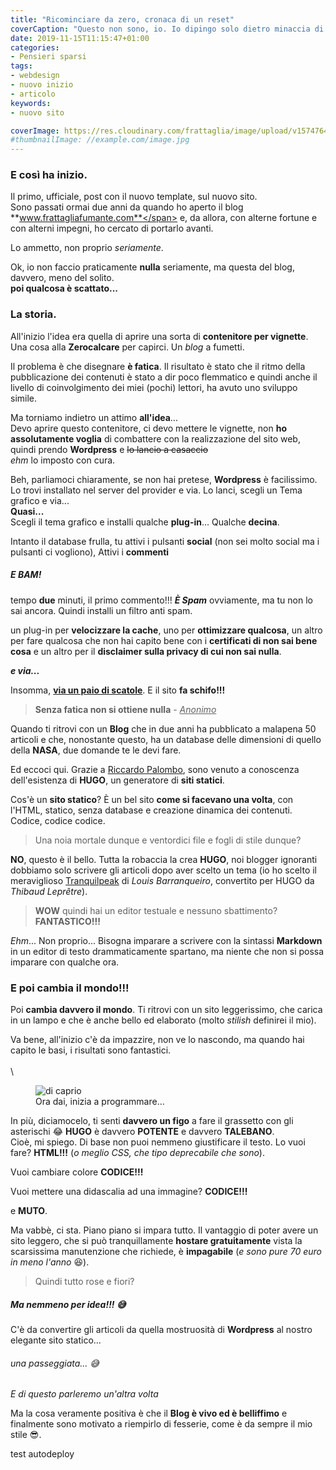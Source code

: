 ```yaml
---
title: "Ricominciare da zero, cronaca di un reset"
coverCaption: "Questo non sono, io. Io dipingo solo dietro minaccia di morte 😂- Photo by [**Nik MacMillan**] (https://unsplash.com/@nikarthur?utm_source=unsplash&utm_medium=referral&utm_content=creditCopyText) on [*Unsplash*](https://unsplash.com/)"
date: 2019-11-15T11:15:47+01:00
categories:
- Pensieri sparsi
tags:
- webdesign
- nuovo inizio
- articolo
keywords:
- nuovo sito

coverImage: https://res.cloudinary.com/frattaglia/image/upload/v1574764966/ricominciare-da-capo/acquerello_vsfhxj.jpg
#thumbnailImage: //example.com/image.jpg
---
```


### E così ha inizio.
Il primo, ufficiale, post con il nuovo template, sul nuovo sito.\
Sono passati ormai due anni da quando ho aperto il blog <span class="rosso">**www.frattagliafumante.com**</span> e, da allora, con alterne fortune e con alterni impegni, ho cercato di portarlo avanti.
<!--more-->
Lo ammetto, non proprio *seriamente*.

Ok, io non faccio praticamente **nulla** seriamente, ma questa del blog, davvero, meno del solito.\
**poi qualcosa è scattato...**


### La storia.
All'inizio l'idea era quella di aprire una sorta di **contenitore per vignette**. Una cosa alla **Zerocalcare** per capirci. Un *blog* a fumetti.

Il problema è che disegnare **è fatica**.
Il risultato è stato che il ritmo della pubblicazione dei contenuti è stato a dir poco flemmatico e quindi anche il livello di coinvolgimento dei miei (pochi) lettori, ha avuto uno sviluppo simile.

Ma torniamo indietro un attimo <span class="rosso">**all'idea**...</span>\
Devo aprire questo contenitore, ci devo mettere le vignette, non **ho assolutamente voglia** di combattere con la realizzazione del sito web, quindi prendo **Wordpress** e ~~lo lancio a casaccio~~\
*ehm* lo imposto con cura.

Beh, parliamoci chiaramente, se non hai pretese, **Wordpress** è facilissimo. Lo trovi installato nel server del provider e via.
Lo lanci, scegli un Tema grafico e via...\
**Quasi...**\
Scegli il tema grafico e installi qualche **plug-in**... Qualche **decina**.

Intanto il database frulla, tu attivi i pulsanti **social** (non sei molto social ma i pulsanti ci vogliono), Attivi i **commenti**

##### E BAM!
tempo **due** minuti, il primo commento!!!
***È Spam*** ovviamente, ma tu non lo sai ancora.
Quindi installi un filtro anti spam.

un plug-in per **velocizzare la cache**, uno per **ottimizzare qualcosa**, un altro per fare qualcosa che non hai capito bene con i **certificati di non sai bene cosa** e un altro per il **disclaimer sulla privacy di cui non sai nulla**.

_**e via...**_

Insomma, <u>__via un paio di scatole__</u>. E il sito **fa schifo!!!**

>**Senza fatica non si ottiene nulla** - <u>*Anonimo*</u>

Quando ti ritrovi con un **Blog** che in due anni ha pubblicato a malapena 50 articoli e che, nonostante questo, ha un database delle dimensioni di quello della **NASA**, due domande te le devi fare.

Ed eccoci qui. Grazie a [Riccardo Palombo](http://www.riccardo.im), sono venuto a conoscenza dell'esistenza di <span class="rosso">**HUGO**</span>, un generatore di **siti statici**.

Cos'è un **sito statico**? È un bel sito **come si facevano una volta**, con l'HTML, statico, senza database e creazione dinamica dei contenuti. Codice, codice codice.

>Una noia mortale dunque e ventordici file e fogli di stile dunque?

**NO**, questo è il bello. Tutta la robaccia la crea **HUGO**, noi blogger ignoranti dobbiamo solo scrivere gli articoli dopo aver scelto un tema (io ho scelto il meraviglioso [Tranquilpeak](themes.gohugo.io/hugo-tranquilpeak-theme/) di *Louis Barranqueiro*, convertito per HUGO da *Thibaud Leprêtre*).

>**WOW** quindi hai un editor testuale e nessuno sbattimento? **FANTASTICO!!!**

*Ehm*... Non proprio... Bisogna imparare a scrivere con la sintassi **Markdown** in un editor di testo drammaticamente spartano, ma niente che non si possa imparare con qualche ora.

### E poi cambia il mondo!!!

Poi **cambia davvero il mondo**. Ti ritrovi con un sito leggerissimo, che carica in un lampo e che è anche bello ed elaborato (molto *stilish* definirei il mio).

Va bene, all'inizio c'è da impazzire, non ve lo nascondo, ma quando hai capito le basi, i risultati sono fantastici.\
\
\
<div class="immagine">
<figure class="img1 embed news">
  <img src="https://res.cloudinary.com/frattaglia/image/upload/v1574785631/ricominciare-da-capo/4088-1532336916_l4ke2h.jpg" alt="di caprio">
  <figcaption> Ora dai, inizia a programmare... </figcaption>
</figure>
</div>


In più, diciamocelo, ti senti **davvero un figo** a fare il grassetto con gli asterischi :joy:
**HUGO** è davvero **POTENTE** e davvero **TALEBANO**.\
Cioè, mi spiego. Di base non puoi nemmeno giustificare il testo.
Lo vuoi fare? **HTML!!!** (*o meglio CSS, che tipo deprecabile che sono*).

Vuoi cambiare colore <span class="rosso">**CODICE!!!**</span>

Vuoi mettere una didascalia ad una immagine? <span class="rosso">**CODICE!!!**</span>

e <span class="rosso">**MUTO**.</span>

Ma vabbè, ci sta. Piano piano si impara tutto.
Il vantaggio di poter avere un sito leggero, che si può tranquillamente **hostare gratuitamente** vista la scarsissima manutenzione che richiede, è **impagabile** (*e sono pure 70 euro in meno l'anno* 😆).

>Quindi tutto rose e fiori?

##### Ma nemmeno per idea!!! 😅

C'è da convertire gli articoli da quella mostruosità di **Wordpress** al nostro elegante sito statico...

###### una passeggiata... 😅

*E di questo parleremo un'altra volta*

Ma la cosa veramente positiva è che il **Blog è vivo ed è belliffimo** e finalmente sono motivato a riempirlo di fesserie, come è da sempre il mio stile 😎.


<span class="rosso">test autodeploy</span>
